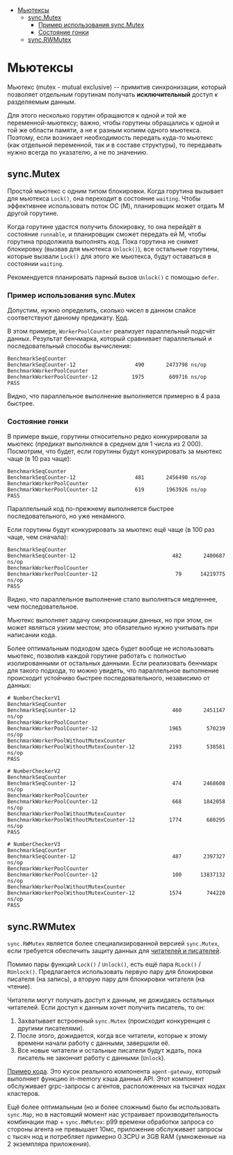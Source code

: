 - [Мьютексы](#мьютексы)
  - [sync.Mutex](#syncmutex)
    - [Пример использования sync.Mutex](#пример-использования-syncmutex)
    - [Состояние гонки](#состояние-гонки)
  - [sync.RWMutex](#syncrwmutex)

# Мьютексы

Мьютекс (mutex - mutual exclusive) -- примитив синхронизации, который позволяет отдельным горутинам 
получать **исключительный** доступ к разделяемым данным.

Для этого несколько горутин обращаются к одной и той же переменной-мьютексу; важно, чтобы горутины
обращались к одной и той же области памяти, а не к разным копиям одного мьютекса. Поэтому, если 
возникает необходимость передать куда-то мьютекс (как отдельной переменной, так и в составе структуры),
то передавать нужно всегда по указателю, а не по значению.

## sync.Mutex

Простой мьютекс с одним типом блокировки. Когда горутина вызывает для мьютекса `Lock()`, она переходит
в состояние `waiting`. Чтобы эффективнее использовать поток ОС (M), планировщик может отдать M другой горутине.

Когда горутине удастся получить блокировку, то она перейдёт в состояние `runnable`, и планировщик сможет передать
ей M, чтобы горутина продолжила выполнять код. Пока горутина не снимет блокировку (вызвав для мьютекса `Unlock()`),
все остальные горутины, которые вызвали `Lock()` для этого же мьютекса, будут оставаться в состоянии `waiting`.

Рекомендуется планировать парный вызов `Unlock()` с помощью `defer`.

### Пример использования sync.Mutex

Допустим, нужно определить, сколько чисел в данном слайсе соответствуют данному предикату. 
[Код](./examples/part3/mutex).

В этом примере, `WorkerPoolCounter` реализует параллельный подсчёт данных. Результат 
бенчмарка, который сравнивает параллельный и последовательный способы вычисления:

```
BenchmarkSeqCounter
BenchmarkSeqCounter-12           	     490	   2473798 ns/op
BenchmarkWorkerPoolCounter
BenchmarkWorkerPoolCounter-12    	    1975	    609716 ns/op
PASS
```

Видно, что параллельное выполнение выполняется примерно в 4 раза быстрее.

### Состояние гонки

В примере выше, горутины относительно редко конкурировали за мьютекс 
(предикат выполнялся в среднем для 1 числа из 2 000). Посмотрим, что будет,
если горутины будут конкурировать за мьютекс чаще (в 10 раз чаще):

```
BenchmarkSeqCounter
BenchmarkSeqCounter-12           	     481	   2456490 ns/op
BenchmarkWorkerPoolCounter
BenchmarkWorkerPoolCounter-12    	     619	   1963926 ns/op
PASS
```

Параллельный код по-прежнему выполняется быстрее последовательного,
но уже ненамного.

Если горутины будут конкурировать за мьютекс ещё чаще (в 100 раз чаще, чем сначала):

```
BenchmarkSeqCounter
BenchmarkSeqCounter-12                       	     482	   2400687 ns/op
BenchmarkWorkerPoolCounter
BenchmarkWorkerPoolCounter-12                	      79	  14219775 ns/op
PASS
```

Видно, что параллельное выполнение стало выполняться медленнее, чем последовательное.

Мьютекс выполняет задачу синхронизации данных, но при этом, он может являться узким местом;
это обязательно нужно учитывать при написании кода.

Более оптимальным подходом здесь будет вообще не использовать мьютекс, позволив
каждой горутине работать с полностью изолированными от остальных данными. 
Если реализовать бенчмарк для такого подхода, то можно увидеть, что параллельное
выполнение происходит устойчиво быстрее последовательного, независимо от данных:

```
# NumberCheckerV1
BenchmarkSeqCounter
BenchmarkSeqCounter-12                       	     460	   2451147 ns/op
BenchmarkWorkerPoolCounter
BenchmarkWorkerPoolCounter-12                	    1965	    570239 ns/op
BenchmarkWorkerPoolWithoutMutexCounter
BenchmarkWorkerPoolWithoutMutexCounter-12    	    2193	    538581 ns/op
PASS

# NumberCheckerV2
BenchmarkSeqCounter
BenchmarkSeqCounter-12                       	     474	   2468608 ns/op
BenchmarkWorkerPoolCounter
BenchmarkWorkerPoolCounter-12                	     668	   1842058 ns/op
BenchmarkWorkerPoolWithoutMutexCounter
BenchmarkWorkerPoolWithoutMutexCounter-12    	    1774	    680295 ns/op
PASS

# NumberCheckerV3
BenchmarkSeqCounter
BenchmarkSeqCounter-12                       	     487	   2397327 ns/op
BenchmarkWorkerPoolCounter
BenchmarkWorkerPoolCounter-12                	     100	  13837132 ns/op
BenchmarkWorkerPoolWithoutMutexCounter
BenchmarkWorkerPoolWithoutMutexCounter-12    	    1574	    744220 ns/op
PASS
```

## sync.RWMutex

`sync.RWMutex` является более специализированной версией `sync.Mutex`, 
если требуется обеспечить защиту данных для [читателей и писателей](https://ru.wikipedia.org/wiki/%D0%97%D0%B0%D0%B4%D0%B0%D1%87%D0%B0_%D0%BE_%D1%87%D0%B8%D1%82%D0%B0%D1%82%D0%B5%D0%BB%D1%8F%D1%85-%D0%BF%D0%B8%D1%81%D0%B0%D1%82%D0%B5%D0%BB%D1%8F%D1%85).

Помимо пары функций `Lock()` / `Unlock()`, есть ещё пара `RLock()` / `RUnlock()`. Предлагается
использовать первую пару для блокировки писателя (на запись), а вторую пару для блокировки читателя (на чтение).

Читатели могут получать доступ к данным, не дожидаясь остальных читателей. Если доступ к данным
хочет получить писатель, то он:

1. Захватывает встроенный `sync.Mutex` (происходит конкуренция с другими писателями).
2. После этого, дожидается, когда все читатели, которые к этому времени начали работу с данными, завершили её. 
3. Все новые читатели и остальные писатели будут ждать, пока писатель не закончит работу с данными (`Unlock`).

[Пример кода](./examples/part3/rwmutex). Это кусок реального компонента `agent-gateway`, который выполняет
функцию in-memory кэша данных API. Этот компонент обслуживает grpc-запросы с агентов, расположенных на тысячах
нодах кластеров.

Ещё более оптимальным (но и более сложным) было бы использовать `sync.Map`, но в настоящий момент
нас устраивает производительность комбинации map + `sync.RWMutex`: p99 времени обработки запроса
со стороны агента не превышает 10мс, приложение обслуживает запросы с тысяч нод и потребляет 
примерно 0.3CPU и 3GB RAM (умноженные на 2 экземпляра приложения).
